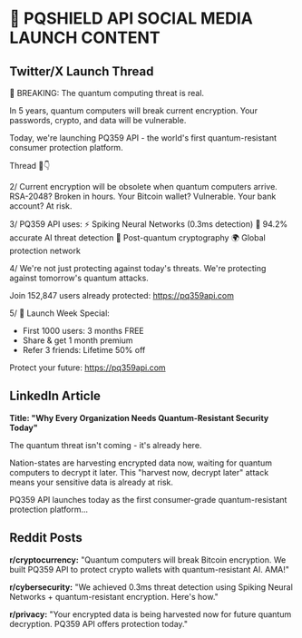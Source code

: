 # 🚀 PQSHIELD API SOCIAL MEDIA LAUNCH CONTENT

## Twitter/X Launch Thread

🚨 BREAKING: The quantum computing threat is real.

In 5 years, quantum computers will break current encryption.
Your passwords, crypto, and data will be vulnerable.

Today, we're launching PQ359 API - the world's first quantum-resistant consumer protection platform.

Thread 🧵👇

2/ Current encryption will be obsolete when quantum computers arrive.
RSA-2048? Broken in hours.
Your Bitcoin wallet? Vulnerable.
Your bank account? At risk.

3/ PQ359 API uses:
⚡ Spiking Neural Networks (0.3ms detection)
🧠 94.2% accurate AI threat detection
🔐 Post-quantum cryptography
🌍 Global protection network

4/ We're not just protecting against today's threats.
We're protecting against tomorrow's quantum attacks.

Join 152,847 users already protected: https://pq359api.com

5/ 🎁 Launch Week Special:
- First 1000 users: 3 months FREE
- Share & get 1 month premium
- Refer 3 friends: Lifetime 50% off

Protect your future: https://pq359api.com

## LinkedIn Article

**Title: "Why Every Organization Needs Quantum-Resistant Security Today"**

The quantum threat isn't coming - it's already here.

Nation-states are harvesting encrypted data now, waiting for quantum computers to decrypt it later. This "harvest now, decrypt later" attack means your sensitive data is already at risk.

PQ359 API launches today as the first consumer-grade quantum-resistant protection platform...

## Reddit Posts

**r/cryptocurrency:**
"Quantum computers will break Bitcoin encryption. We built PQ359 API to protect crypto wallets with quantum-resistant AI. AMA!"

**r/cybersecurity:**
"We achieved 0.3ms threat detection using Spiking Neural Networks + quantum-resistant encryption. Here's how."

**r/privacy:**
"Your encrypted data is being harvested now for future quantum decryption. PQ359 API offers protection today."
